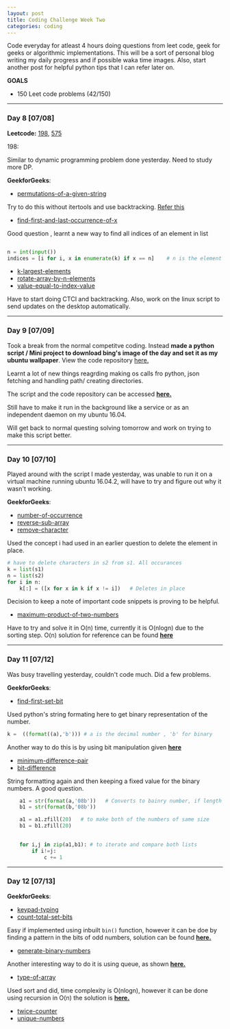 ```yaml
---
layout: post
title: Coding Challenge Week Two
categories: coding
---
```


Code everyday for atleast 4 hours doing questions from leet code, geek for geeks or algorithmic implementations. This will be a sort of personal blog writing my daily progress and if possible waka time images. Also, start another post for helpful python tips that I can refer later on.

**GOALS**
* 150 Leet code problems (42/150) 



---
### **Day 8** [07/08]

**Leetcode:** [198], [575]

198:

Similar to dynamic programming problem done yesterday. Need to study more DP.

**GeekforGeeks**:
* [permutations-of-a-given-string](http://practice.geeksforgeeks.org/problems/permutations-of-a-given-string/0)

Try to do this without itertools and use backtracking. [Refer this](http://www.geeksforgeeks.org/write-a-c-program-to-print-all-permutations-of-a-given-string/)

* [find-first-and-last-occurrence-of-x](http://practice.geeksforgeeks.org/problems/find-first-and-last-occurrence-of-x/0)

Good question , learnt a new way to find all indices of an element in list
```python

n = int(input())
indices = [i for i, x in enumerate(k) if x == n]    # n is the element whose indices are being found
```

* [k-largest-elements](http://practice.geeksforgeeks.org/problems/k-largest-elements/0)
* [rotate-array-by-n-elements](http://practice.geeksforgeeks.org/problems/rotate-array-by-n-elements/0)
* [value-equal-to-index-value](http://practice.geeksforgeeks.org/problems/value-equal-to-index-value/0)

Have to start doing CTCI and backtracking. Also, work on the linux script to send updates on the desktop automatically.

---
### **Day 9** [07/09]

Took a break from the normal competitve coding. Instead **made a python script / Mini project to download bing's image of the day and set it as my ubuntu wallpaper**. View the code repository [here.](https://github.com/khannasarthak/daily-wallpaper-ubuntu16.04)

Learnt a lot of new things reagrding making os calls fro python, json fetching and handling path/ creating directories. 

The script and the code repository can be accessed [**here.**](https://github.com/khannasarthak/daily-wallpaper-ubuntu16.04)

Still have to make it run in the background like a service or as an independent daemon on my ubuntu 16.04. 

Will get back to normal questing solving tomorrow and work on trying to make this script better.

---
### **Day 10** [07/10]

Played around with the script I made yesterday, was unable to run it on a virtual machine running ubuntu 16.04.2, will have to try and figure out why it wasn't working. 

**GeekforGeeks**:
* [number-of-occurrence](http://practice.geeksforgeeks.org/problems/number-of-occurrence/0)
* [reverse-sub-array](http://practice.geeksforgeeks.org/problems/reverse-sub-array/0)
* [remove-character](http://practice.geeksforgeeks.org/problems/remove-character/0)

Used the concept i had used in an earlier question to delete the element in place. 
```python
# have to delete characters in s2 from s1. All occurances
k = list(s1)	
n = list(s2)
for i in n:
	k[:] = ([x for x in k if x != i])	# Deletes in place
```
Decision to keep a note of important code snippets is proving to be helpful.

* [maximum-product-of-two-numbers](http://practice.geeksforgeeks.org/problems/maximum-product-of-two-numbers/0)

Have to try and solve it in O(n) time, currently it is O(nlogn) due to the sorting step. O(n) solution for reference can be found [**here**](http://www.geeksforgeeks.org/return-a-pair-with-maximum-product-in-array-of-integers/)

---
### **Day 11** [07/12]

Was busy travelling yesterday, couldn't code much. Did a few problems. 

**GeekforGeeks**:
* [find-first-set-bit](http://practice.geeksforgeeks.org/problems/find-first-set-bit/0)

Used python's string formating here to get binary representation of the number.
```python
k =  ((format((a),'b'))) # a is the decimal number , 'b' for binary
```	
Another way to do this is by using bit manipulation given [**here**](http://www.geeksforgeeks.org/position-of-rightmost-set-bit/)

* [minimum-difference-pair](http://practice.geeksforgeeks.org/problems/minimum-difference-pair/0)
* [bit-difference](http://practice.geeksforgeeks.org/problems/bit-difference/0)

String formatting again and then keeping a fixed value for the binary numbers. A good question.
```python
	a1 = str(format(a,'08b'))	# Converts to bainry number, if length > 8 then shows more characters anyways
	b1 = str(format(b,'08b'))

	a1 = a1.zfill(20)	# to make both of the numbers of same size
	b1 = b1.zfill(20)
	

	for i,j in zip(a1,b1): # to iterate and compare both lists
		if i!=j:
			c += 1
```

---
### **Day 12** [07/13]


**GeekforGeeks**:
* [keypad-typing](http://practice.geeksforgeeks.org/problems/keypad-typing/0)
* [count-total-set-bits](http://practice.geeksforgeeks.org/problems/count-total-set-bits/0)

Easy if implemented using inbuilt ```bin()``` function, however it can be doe by finding a pattern in the bits of odd numbers, solution can be found [**here.**](http://practice.geeksforgeeks.org/editorial.php?pid=500)

* [generate-binary-numbers](http://practice.geeksforgeeks.org/problems/generate-binary-numbers/0)

Another interesting way to do it is using queue, as shown [**here.**](http://www.geeksforgeeks.org/interesting-method-generate-binary-numbers-1-n/)

* [type-of-array](http://practice.geeksforgeeks.org/problems/type-of-array/0)

Used sort and did, time complexity is O(nlogn), however it can be done using recursion in O(n) the solution is [**here.**](http://www.geeksforgeeks.org/type-array-maximum-element/)

* [twice-counter](http://practice.geeksforgeeks.org/problems/twice-counter/0)
* [unique-numbers](http://practice.geeksforgeeks.org/problems/unique-numbers/0)






[198]: https://leetcode.com/problems/house-robber/#/description
[575]: https://leetcode.com/problems/distribute-candies/#/description